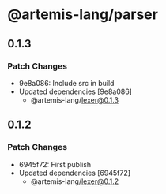 # @artemis-lang/parser

## 0.1.3

### Patch Changes

- 9e8a086: Include src in build
- Updated dependencies [9e8a086]
  - @artemis-lang/lexer@0.1.3

## 0.1.2

### Patch Changes

- 6945f72: First publish
- Updated dependencies [6945f72]
  - @artemis-lang/lexer@0.1.2
